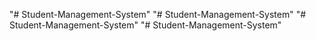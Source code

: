 "# Student-Management-System" 
"# Student-Management-System" 
"# Student-Management-System" 
"# Student-Management-System" 

